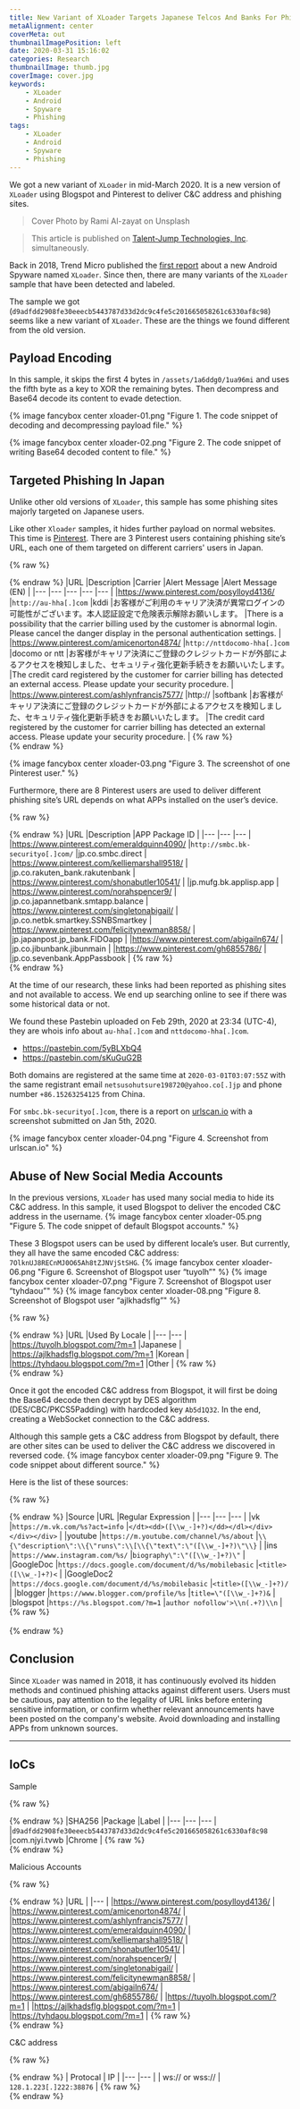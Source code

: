 ```yaml
---
title: New Variant of XLoader Targets Japanese Telcos And Banks For Phishing
metaAlignment: center
coverMeta: out
thumbnailImagePosition: left
date: 2020-03-31 15:16:02
categories: Research
thumbnailImage: thumb.jpg
coverImage: cover.jpg
keywords:
	- XLoader
	- Android
	- Spyware
	- Phishing
tags:
	- XLoader
	- Android
	- Spyware
	- Phishing
---
```

We got a new variant of `XLoader` in mid-March 2020. It is a new version of `XLoader` using Blogspot and Pinterest to deliver C&C address and phishing sites.
<!-- more -->

> Cover Photo by Rami Al-zayat on Unsplash

> This article is published on [Talent-Jump Technologies, Inc](http://www.talent-jump.com/article/2020/03/31/New-Variant-of-XLoader-Targets-Japanese-Telcos-And-Banks-For-Phishing/). simultaneously.

Back in 2018, Trend Micro published the [first report](https://blog.trendmicro.com/trendlabs-security-intelligence/xloader-android-spyware-and-banking-trojan-distributed-via-dns-spoofing/) about a new Android Spyware named `XLoader`. Since then, there are many variants of the `XLoader` sample that have been detected and labeled.

The sample we got (`d9adfdd2908fe30eeecb5443787d33d2dc9c4fe5c201665058261c6330af8c98`) seems like a new variant of `XLoader`. These are the things we found different from the old version.

## Payload Encoding

In this sample, it skips the first 4 bytes in `/assets/1a6ddg0/1ua96mi` and uses the fifth byte as a key to XOR the remaining bytes. Then decompress and Base64 decode its content to evade detection.

{% image fancybox center xloader-01.png "Figure 1. The code snippet of decoding and decompressing payload file." %}

{% image fancybox center xloader-02.png "Figure 2. The code snippet of writing Base64 decoded content to file." %}

## Targeted Phishing In Japan
Unlike other old versions of `XLoader`, this sample has some phishing sites majorly targeted on Japanese users.

Like other `Xloader` samples, it hides further payload on normal websites. This time is [Pinterest](https://www.pinterest.com). There are 3 Pinterest users containing phishing site’s URL, each one of them targeted on different carriers' users in Japan.

{% raw %}<div style="overflow-x:auto;">{% endraw %}
|URL	|Description	|Carrier	|Alert Message	|Alert Message (EN)	|
|---	|---	|---	|---	|---	|
|https://www.pinterest.com/posylloyd4136/	|`http://au-hha[.]com`	|kddi	|お客様がご利用のキャリア決済が異常ログインの可能性がございます。本人認証設定で危険表示解除お願いします。	|There is a possibility that the carrier billing used by the customer is abnormal login. Please cancel the danger display in the personal authentication settings.	|
|https://www.pinterest.com/amicenorton4874/	|`http://nttdocomo-hha[.]com`	|docomo or ntt	|お客様がキャリア決済にご登録のクレジットカードが外部によるアクセスを検知しました、セキュリティ強化更新手続きをお願いいたします。	|The credit card registered by the customer for carrier billing has detected an external access. Please update your security procedure.	|
|https://www.pinterest.com/ashlynfrancis7577/	|http://	|softbank	|お客様がキャリア決済にご登録のクレジットカードが外部によるアクセスを検知しました、セキュリティ強化更新手続きをお願いいたします。	|The credit card registered by the customer for carrier billing has detected an external access. Please update your security procedure.	|
{% raw %}</div>{% endraw %}

{% image fancybox center xloader-03.png "Figure 3. The screenshot of one Pinterest user." %}

Furthermore, there are 8 Pinterest users are used to deliver different phishing site’s URL depends on what APPs installed on the user’s device.

{% raw %}<div style="overflow-x:auto;">{% endraw %}
|URL	|Description	|APP Package ID	|
|---	|---	|---	|
|https://www.pinterest.com/emeraldquinn4090/	|`http://smbc.bk-securityo[.]com/`	|jp.co.smbc.direct	|
|https://www.pinterest.com/kelliemarshall9518/	|	|jp.co.rakuten_bank.rakutenbank	|
|https://www.pinterest.com/shonabutler10541/	|	|jp.mufg.bk.applisp.app	|
|https://www.pinterest.com/norahspencer9/	|	|jp.co.japannetbank.smtapp.balance	|
|https://www.pinterest.com/singletonabigail/	|	|jp.co.netbk.smartkey.SSNBSmartkey	|
|https://www.pinterest.com/felicitynewman8858/	|	|jp.japanpost.jp_bank.FIDOapp	|
|https://www.pinterest.com/abigailn674/	|	|jp.co.jibunbank.jibunmain	|
|https://www.pinterest.com/gh6855786/	|	|jp.co.sevenbank.AppPassbook	|
{% raw %}</div>{% endraw %}

At the time of our research, these links had been reported as phishing sites and not available to access. We end up searching online to see if there was some historical data or not.

We found these Pastebin uploaded on Feb 29th, 2020 at 23:34 (UTC-4), they are whois info about `au-hha[.]com` and `nttdocomo-hha[.]com`.

* https://pastebin.com/5yBLXbQ4
* https://pastebin.com/sKuGuG2B

Both domains are registered at the same time at `2020-03-01T03:07:55Z` with the same registrant email `netsusohutsure198720@yahoo.co[.]jp` and phone number `+86.15263254125` from China.

For `smbc.bk-securityo[.]com`, there is a report on [urlscan.io](https://urlscan.io/result/5d2d5703-0d05-4343-b601-e7cbe66befa5/) with a screenshot submitted on Jan 5th, 2020.

{% image fancybox center xloader-04.png "Figure 4. Screenshot from urlscan.io" %}

## Abuse of New Social Media Accounts

In the previous versions, `XLoader` has used many social media to hide its C&C address. In this sample, it used Blogspot to deliver the encoded C&C address in the username.
{% image fancybox center xloader-05.png "Figure 5. The code snippet of default Blogspot accounts." %}

These 3 Blogspot users can be used by different locale’s user. But currently, they all have the same encoded C&C address: `7OlknUJ8RECnMJ0O65Ah8tZJNVjStSHG`.
{% image fancybox center xloader-06.png "Figure 6. Screenshot of Blogspot user “tuyolh”" %}
{% image fancybox center xloader-07.png "Figure 7. Screenshot of Blogspot user “tyhdaou”" %}
{% image fancybox center xloader-08.png "Figure 8. Screenshot of Blogspot user “ajlkhadsflg”" %}

{% raw %}<div style="overflow-x:auto;">{% endraw %}
|URL	|Used By Locale	|
|---	|---	|
|https://tuyolh.blogspot.com/?m=1	|Japanese	|
|https://ajlkhadsflg.blogspot.com/?m=1	|Korean	|
|https://tyhdaou.blogspot.com/?m=1	|Other	|
{% raw %}</div>{% endraw %}

Once it got the encoded C&C address from Blogspot, it will first be doing the Base64 decode then decrypt by DES algorithm (DES/CBC/PKCS5Padding) with hardcoded key `Ab5d1Q32`. In the end, creating a WebSocket connection to the C&C address.

Although this sample gets a C&C address from Blogspot by default, there are other sites can be used to deliver the C&C address we discovered in reversed code.
{% image fancybox center xloader-09.png "Figure 9. The code snippet about different source." %}


Here is the list of these sources:

{% raw %}<div style="overflow-x:auto;">{% endraw %}
|Source	|URL	|Regular Expression	|
|---	|---	|---	|
|vk	|`https://m.vk.com/%s?act=info`	|`</dt><dd>([\\w_-]+?)</dd></dl></div></div></div>`	|
|youtube	|`https://m.youtube.com/channel/%s/about`	|`\\{\"description\":\\{\"runs\":\\[\\{\"text\":\"([\\w_-]+?)\"\\}`	|
|ins	|`https://www.instagram.com/%s/`	|`biography\":\"([\\w_-]+?)\"`	|
|GoogleDoc	|`https://docs.google.com/document/d/%s/mobilebasic`	|`<title>([\\w_-]+?)<`	|
|GoogleDoc2	|`https://docs.google.com/document/d/%s/mobilebasic`	|`<title>([\\w_-]+?)/`	|
|blogger	|`https://www.blogger.com/profile/%s`	|`title=\"([\\w_-]+?)&`	|
|blogspot	|`https://%s.blogspot.com/?m=1`	|`author nofollow'>\\n(.+?)\\n`	|
{% raw %}</div><br>{% endraw %}

## Conclusion
Since `XLoader` was named in 2018, it has continuously evolved its hidden methods and continued phishing attacks against different users. Users must be cautious, pay attention to the legality of URL links before entering sensitive information, or confirm whether relevant announcements have been posted on the company's website. Avoid downloading and installing APPs from unknown sources.

---
## IoCs

Sample

{% raw %}<div style="overflow-x:auto;">{% endraw %}
|SHA256	|Package	|Label	|
|---	|---	|---	|
|`d9adfdd2908fe30eeecb5443787d33d2dc9c4fe5c201665058261c6330af8c98`	|com.njyi.tvwb	|Chrome	|
{% raw %}</div>{% endraw %}

Malicious Accounts

{% raw %}<div style="overflow-x:auto;">{% endraw %}
|URL	|
|---	|
|https://www.pinterest.com/posylloyd4136/	|
|https://www.pinterest.com/amicenorton4874/	|
|https://www.pinterest.com/ashlynfrancis7577/	|
|https://www.pinterest.com/emeraldquinn4090/	|
|https://www.pinterest.com/kelliemarshall9518/	|
|https://www.pinterest.com/shonabutler10541/	|
|https://www.pinterest.com/norahspencer9/	|
|https://www.pinterest.com/singletonabigail/	|
|https://www.pinterest.com/felicitynewman8858/	|
|https://www.pinterest.com/abigailn674/	|
|https://www.pinterest.com/gh6855786/	|
|https://tuyolh.blogspot.com/?m=1	|
|https://ajlkhadsflg.blogspot.com/?m=1	|
|https://tyhdaou.blogspot.com/?m=1	|
{% raw %}</div>{% endraw %}

C&C address

{% raw %}<div style="overflow-x:auto;">{% endraw %}
| Protocal | IP |
|---	|---   |
| ws:// or wss:// | `128.1.223[.]222:38876` |
{% raw %}</div>{% endraw %}